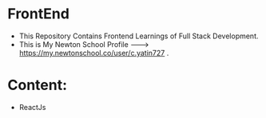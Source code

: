 # FrontEnd

- This Repository Contains Frontend Learnings of Full Stack Development.
- This is My Newton School Profile  ---> https://my.newtonschool.co/user/c.yatin727 .
  
# Content:
- ReactJs
